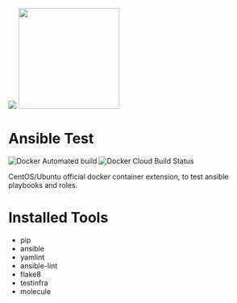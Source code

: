 [![](https://kube-cloud.com/images/branding/logo/kubecloud-logo-single_writing_horizontal_color_300x112px.png)](https://www.kube-cloud.com/)
<img width="200" src="https://getvectorlogo.com/wp-content/uploads/2019/01/red-hat-ansible-vector-logo.png">  

# Ansible Test

![Docker Automated build](https://img.shields.io/docker/automated/kubecloudsas/docker-ansible-test.svg?style=flat)
![Docker Cloud Build Status](https://img.shields.io/docker/cloud/build/kubecloudsas/docker-ansible-test.svg?style=flat)

CentOS/Ubuntu official docker container extension, to test ansible playbooks and roles.

# Installed Tools

* pip
* ansible
* yamlint
* ansible-lint
* flake8
* testinfra
* molecule
